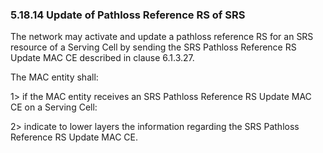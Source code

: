 ### 5.18.14 Update of Pathloss Reference RS of SRS

The network may activate and update a pathloss reference RS for an SRS
resource of a Serving Cell by sending the SRS Pathloss Reference RS
Update MAC CE described in clause 6.1.3.27.

The MAC entity shall:

1\> if the MAC entity receives an SRS Pathloss Reference RS Update MAC
CE on a Serving Cell:

2\> indicate to lower layers the information regarding the SRS Pathloss
Reference RS Update MAC CE.